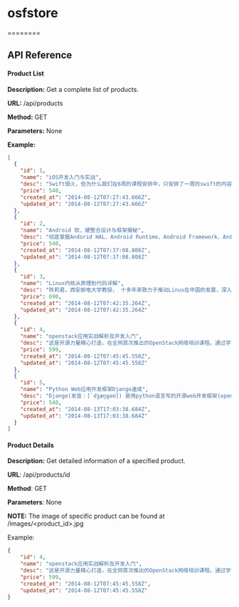 # osfstore
========
## API Reference
#### Product List
**Description:** Get a complete list of products.

**URL:** /api/products

**Method:** GET

**Parameters:** None

**Example:**

```json
[
  {
    "id": 1,
    "name": "iOS开发入门与实战",
    "desc": "Swift很火，但为什么我们在6周的课程安排中，只安排了一周的swift的内容呢？一个现实问题就是：swift目前在市场上还没有工作机会，大家都还是处于研究和试探阶段，但不可否认，这个将是未来方向，对于初入门的IOS开发者来说，还是从object-C开始，打好基础，把Oject-C玩透了，同时涉猎Swift比较好。",
    "price": 540,
    "created_at": "2014-08-12T07:27:43.666Z",
    "updated_at": "2014-08-12T07:27:43.666Z"
  },
  {
    "id": 2,
    "name": "Android 软、硬整合设计与框架揭秘",
    "desc": "彻底掌握Andorid HAL、Android Runtime、Android Framework、Android Native Service、Android Binder、Android App、Android Testing、HTML5技术的源泉和精髓等核心技术，不仅仅是技术和代码本身，更重要的是背后的设计思想和商业哲学。",
    "price": 540,
    "created_at": "2014-08-12T07:37:08.808Z",
    "updated_at": "2014-08-12T07:37:08.808Z"
  },
  {
    "id": 3,
    "name": "Linux内核从原理到代码详解",
    "desc": "陈莉君，西安邮电大学教授， 十多年来致力于推动Linux在中国的发展，深入研究Linux内核相关理论以及技术，积极跟踪Liunx 内核发展动向，针对Linux内核版本的不断演化，连续编写和翻译了有关专著、译著及教材多部。",
    "price": 690,
    "created_at": "2014-08-12T07:42:35.264Z",
    "updated_at": "2014-08-12T07:42:35.264Z"
  },
  {
    "id": 4,
    "name": "openstack应用实战解析及开发入门",
    "desc": "这是开源力量精心打造，在全网首次推出的OpenStack网络培训课程。通过学习该课程，您将会使用OpenStack手工和自动化安装、配置和维护云计算环境，并能区分其差异，还能帮助您对openstack源码进行修改定制，更重要的是，您还能获得一线专家在每日管理上万个实例的大规模运维经验，这将使您的IT技术得到极大的提升。\n今天在所有有关云计算的开源项目中，OpenStack已经成为耀眼的明星，被众多厂商和技术人士所关注与推崇。但快速发展中的OpenStack, 也引来了一些问题与困惑？ OpenStack的可支持能力是否值得信赖？企业在部署OpenStack时硬件兼容性如何保证？所部署的OpenStack的生命周期是否要求对基础架构平台进行频繁的升级？openstack版本源码不断升级，如何平滑升级与定制......通过该课程，您可以看到一线企业如何使用OpenStack，他的经验和课程将解决你的所有疑难杂症。",
    "price": 599,
    "created_at": "2014-08-12T07:45:45.558Z",
    "updated_at": "2014-08-12T07:45:45.558Z"
  },
  {
    "id": 5,
    "name": "Python Web应用开发框架Django速成",
    "desc": "Django(发音：[`dʒæŋɡəʊ]) 是用python语言写的开源web开发框架(open source web framework)，它鼓励快速开发,并遵循MVC设计。Django遵守BSD版权，初次发布于2005年7月, 并于2008年9月发布了第一个正式版本1.0 。\r\nDjango 根据比利时的爵士音乐家Django Reinhardt命名，他是一个吉普赛人，主要以演奏吉它为主，还演奏过小提琴等。",
    "price": 540,
    "created_at": "2014-08-13T17:03:38.684Z",
    "updated_at": "2014-08-13T17:03:38.684Z"
  }
]
```

#### Product Details
**Description:** Get detailed information of a specified product.

**URL**: /api/products/id

**Method**: GET

**Parameters**: None

**NOTE:** The image of specific product can be found at /images/<product_id>.jpg

Example:
```json
{
    "id": 4,
    "name": "openstack应用实战解析及开发入门",
    "desc": "这是开源力量精心打造，在全网首次推出的OpenStack网络培训课程。通过学习该课程，您将会使用OpenStack手工和自动化安装、配置和维护云计算环境，并能区分其差异，还能帮助您对openstack源码进行修改定制，更重要的是，您还能获得一线专家在每日管理上万个实例的大规模运维经验，这将使您的IT技术得到极大的提升。\n今天在所有有关云计算的开源项目中，OpenStack已经成为耀眼的明星，被众多厂商和技术人士所关注与推崇。但快速发展中的OpenStack, 也引来了一些问题与困惑？ OpenStack的可支持能力是否值得信赖？企业在部署OpenStack时硬件兼容性如何保证？所部署的OpenStack的生命周期是否要求对基础架构平台进行频繁的升级？openstack版本源码不断升级，如何平滑升级与定制......通过该课程，您可以看到一线企业如何使用OpenStack，他的经验和课程将解决你的所有疑难杂症。",
    "price": 599,
    "created_at": "2014-08-12T07:45:45.558Z",
    "updated_at": "2014-08-12T07:45:45.558Z"
}
```
